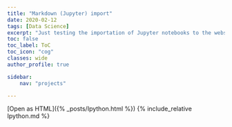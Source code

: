 ```yaml
---
title: "Markdown (Jupyter) import"
date: 2020-02-12
tags: [Data Science]
excerpt: "Just testing the importation of Jupyter notebooks to the website"
toc: false
toc_label: ToC
toc_icon: "cog"
classes: wide
author_profile: true

sidebar:
    nav: "projects"

---
```


[Open as HTML]({% _posts/Ipython.html %})
{% include_relative Ipython.md %}